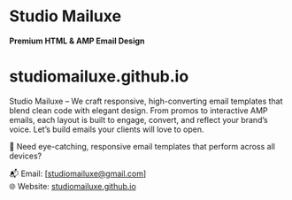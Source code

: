 # Studio Mailuxe  
**Premium HTML & AMP Email Design**

# studiomailuxe.github.io
Studio Mailuxe – We craft responsive, high-converting email templates that blend clean code with elegant design. From promos to interactive AMP emails, each layout is built to 
engage, convert, and reflect your brand’s voice. Let’s build emails your clients will love to open.

🎯 Need eye-catching, responsive email templates that perform across all devices?

📬 Email: [studiomailuxe@gmail.com]  
🌐 Website: [studiomailuxe.github.io](https://studiomailuxe.github.io/)
